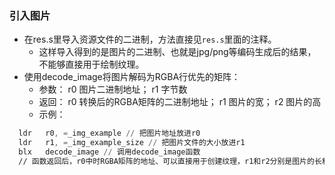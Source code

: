 ### 引入图片
- 在res.s里导入资源文件的二进制，方法直接见`res.s`里面的注释。
  - 这样导入得到的是图片的二进制、也就是jpg/png等编码生成后的结果，不能够直接用于绘制纹理。
- 使用decode_image将图片解码为RGBA行优先的矩阵：  
  - 参数： r0 图片二进制地址； r1 字节数
  - 返回： r0 转换后的RGBA矩阵的二进制地址； r1 图片的宽； r2 图片的高
  - 示例：
```asm
  ldr   r0, =_img_example // 把图片地址放进r0
  ldr   r1, =_img_example_size // 把图片文件的大小放进r1
  blx   decode_image // 调用decode_image函数
  // 函数返回后，r0中时RGBA矩阵的地址、可以直接用于创建纹理，r1和r2分别是图片的长和宽
```